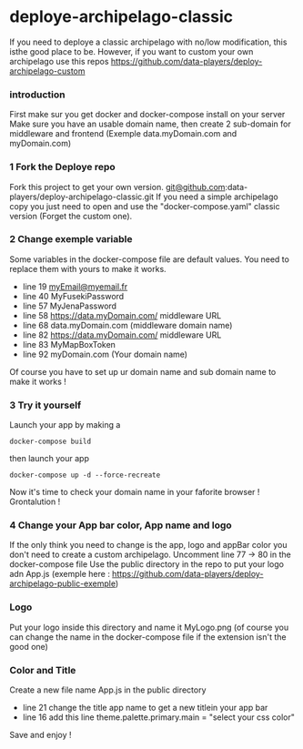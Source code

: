# deploye-archipelago-classic

If you need to deploye a classic archipelago with no/low modification, this isthe good place to be.
However, if you want to custom your own archipelago use this repos https://github.com/data-players/deploy-archipelago-custom

### introduction

First make sur you get docker and docker-compose install on your server
Make sure you have an usable domain name, then create 2 sub-domain for middleware and frontend (Exemple data.myDomain.com and myDomain.com)

### 1 Fork the Deploye repo

Fork this project to get your own version. git@github.com:data-players/deploy-archipelago-classic.git
If you need a simple archipelago copy you just need to open and use the "docker-compose.yaml" classic version (Forget the custom one).

### 2 Change exemple variable

Some variables in the docker-compose file are default values. You need to replace them with yours to make it works.
- line 19 myEmail@myemail.fr
- line 40 MyFusekiPassword
- line 57 MyJenaPassword
- line 58 https://data.myDomain.com/ middleware URL
- line 68 data.myDomain.com (middleware domain name)
- line 82 https://data.myDomain.com/ middleware URL
- line 83 MyMapBoxToken
- line 92 myDomain.com (Your domain name)

Of course you have to set up ur domain name and sub domain name to make it works !

### 3 Try it yourself

Launch your app by making a 
```
docker-compose build
```

then launch your app
```
docker-compose up -d --force-recreate
```

Now it's time to check your domain name in your faforite browser !
Grontalution !

### 4 Change your App bar color, App name and logo

If the only think you need to change is the app, logo and appBar color you don't need to create a custom archipelago.
Uncomment line 77 -> 80 in the docker-compose file 
Use the public directory in the repo to put your logo adn App.js (exemple here : https://github.com/data-players/deploy-archipelago-public-exemple)

### Logo
Put your logo inside this directory and name it MyLogo.png (of course you can change the name in the docker-compose file if the extension isn't the good one)

### Color and Title
Create a new file name App.js in the public directory
- line 21 change the title app name to get a new titlein your app bar
- line 16 add this line theme.palette.primary.main = "select your css color"

Save and enjoy !

